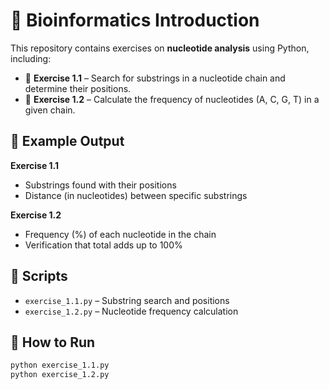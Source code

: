 # 🧬 Bioinformatics Introduction

This repository contains exercises on **nucleotide analysis** using Python, including:

- 🔹 **Exercise 1.1** – Search for substrings in a nucleotide chain and determine their positions.
- 🔹 **Exercise 1.2** – Calculate the frequency of nucleotides (A, C, G, T) in a given chain.

## 📝 Example Output

**Exercise 1.1**  
- Substrings found with their positions  
- Distance (in nucleotides) between specific substrings  

**Exercise 1.2**  
- Frequency (%) of each nucleotide in the chain  
- Verification that total adds up to 100%  

## 🐍 Scripts

- `exercise_1.1.py` – Substring search and positions  
- `exercise_1.2.py` – Nucleotide frequency calculation  

## 🚀 How to Run

```bash
python exercise_1.1.py
python exercise_1.2.py
